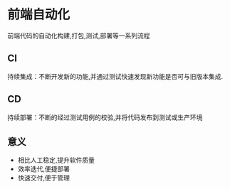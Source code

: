 # 前端自动化

前端代码的自动化构建,打包,测试,部署等一系列流程

## CI

持续集成：不断开发新的功能,并通过测试快速发现新功能是否可与旧版本集成.

## CD

持续部署：不断的经过测试用例的校验,并将代码发布到测试或生产环境

## 意义

- 相比人工稳定,提升软件质量
- 效率迭代,便捷部署
- 快速交付,便于管理
